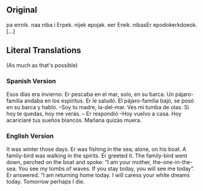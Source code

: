 ## Original

pa eirnik. naa niba i Erpek. nijek epojak. eer Ereik. nibasEr epodokerkdoeok. [...]


## Literal Translations

(As much as that's possible)

### Spanish Version

Esos días era invierno. Er pescaba en el mar, solo, en su barca. Un pájaro-familia andaba en los espíritus. Er le saludó. El pájaro-familia bajó, se posó en su barca y habló. –Soy tu madre, la-del-mar. Ves mi tumba de olas. Si hoy te quedas, hoy me verás. – Er respondió –Hoy vuelvo a casa. Hoy acariciaré tus sueños blancos. Mañana quizás muera.

### English Version

It was winter those days. Er was fishing in the sea, alone, on his boat. A family-bird was walking in the spirits. Er greeted it. The family-bird went down, perched on the boat and spoke: “I am your mother, the-one-in-the-sea. You see my tombs of waves. If you stay today, you will see me today”. Er answered. “I am returning home today. I will caress your white dreams today. Tomorrow perhaps I die.
